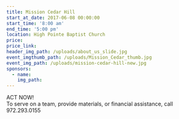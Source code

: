 ```yaml
---
title: Mission Cedar Hill
start_at_date: 2017-06-08 00:00:00
start_time: '8:00 am'
end_time: '5:00 pm'
location: High Pointe Baptist Church
price:
price_link:
header_img_path: /uploads/about_us_slide.jpg
event_imgthumb_path: /uploads/Mission_Cedar_thumb.jpg
event_img_path: /uploads/mission-cedar-hill-new.jpg
sponsors:
  - name:
    img_path:
---
```



ACT NOW!
<br>To serve on a team, provide materials, or financial assistance, call 972.293.0155
